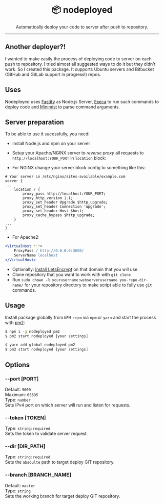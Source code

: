 <div align="center">
  <h1>📦 nodeployed</h1>
  Automatically deploy your code to server after push to repository.
</div>

<hr />

## Another deployer?!

I wanted to make easily the process of deploying code to server on each push to repository. I tried almost all suggested ways to do it but they didn't work. So I created this package. It supports Ubuntu servers and Bitbucket (GitHub and GitLab support in progress!) repos.

## Uses

Nodeployed uses [Fastify](https://www.fastify.io) as Node.js Server, [Execa](https://github.com/sindresorhus/execa) to run such commands to deploy code and [Minimist](https://github.com/substack/minimist) to parse command arguments.

## Server preparation

To be able to use it sucessfully, you need:

- Install Node.js and npm on your server


- Setup your Apache/NGINX server to _reverse proxy_ all requests to `http://localhost:YOUR_PORT` in `location` block:

- For NGINX change your server block config to something like this:

```nginx
# Your server in /etc/nginx/sites-available/example.com
server {
...
    location / {
        proxy_pass http://localhost:YOUR_PORT;
        proxy_http_version 1.1;
        proxy_set_header Upgrade $http_upgrade;
        proxy_set_header Connection 'upgrade';
        proxy_set_header Host $host;
        proxy_cache_bypass $http_upgrade;
    }
...
}
```

- For Apache2:

```apache
<VirtualHost *:*>
    ProxyPass / http://0.0.0.0:3000/
    ServerName localhost
</VirtualHost>
```

- Optionally: [Install LetsEncrypt](https://www.digitalocean.com/community/tutorials/how-to-secure-nginx-with-let-s-encrypt-on-ubuntu-18-04) on that domain that you will use.
- Clone repository that you want to work with with `git clone`
- Run `sudo chown -R yourusername:webserverusername you-repo-dir-name/` for your repository directory to make script able to fully use `git` commands.

## Usage

Install package globally from `NPM repo` via `npm` or `yarn` and start the process with [pm2](http://pm2.keymetrics.io/):

```sh
$ npm i -g nodeployed pm2
$ pm2 start nodeployed [your settings]

```

```sh
$ yarn add global nodeployed pm2
$ pm2 start nodeployed [your settings]
```

## Options

### --port [PORT]

Default: `9000`\
Maximum: `65535`\
Type: `number`\
Sets IPv4 port on which server will run and listen for requests.

### --token [TOKEN]

Type: `string:required`\
Sets the token to validate server request.

### --dir [DIR_PATH]

Type: `string:required`\
Sets the `absoulte` path to target deploy GIT repository.

### --branch [BRANCH_NAME]

Default: `master`\
Type: `string`\
Sets the working branch for target deploy GIT repository.